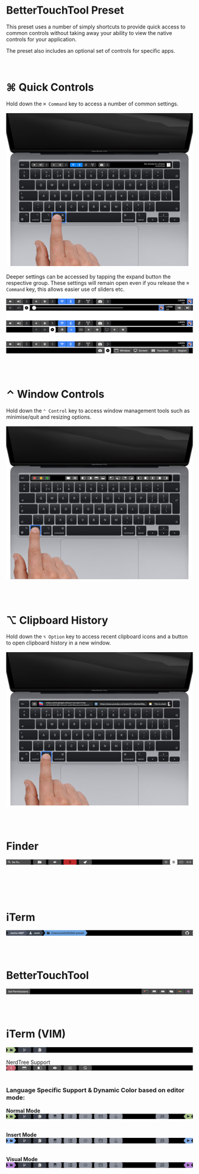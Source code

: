 #  BetterTouchTool Preset

This preset uses a number of simply shortcuts to provide quick access to common controls without 
taking away your ability to view the native controls for your application.

The preset also includes an optional set of controls for specific apps.
<br/>
<br/>
<br/>

# ⌘ Quick Controls
Hold down the `⌘ Command` key to access a number of common settings.
<br/>
<br/>
![QuickControls](https://raw.githubusercontent.com/PINPAL/btt-preset/master/images/Controls.png)
<br/>
<br/>
Deeper settings can be accessed by tapping the expand button the respective group. These settings will remain open even if you release the `⌘ Command` key, this allows easier use of sliders etc.
<br/>
<br/>
![QuickControlsInDepth](https://raw.githubusercontent.com/PINPAL/btt-preset/master/images/QuickControls.png)
<br/>
<br/>
<br/>
<br/>

# ⌃ Window Controls
Hold down the `⌃ Control` key to access window management tools such as minimise/quit and resizing options. 
<br/>
<br/>
![WindowControls](https://raw.githubusercontent.com/PINPAL/btt-preset/master/images/Window%20Controls.png)
<br/>
<br/>
<br/>
<br/>

# ⌥ Clipboard History
Hold down the `⌥ Option` key to access recent clipboard icons and a button to open clipboard history in a new window.
<br/>
<br/>
![Clipboard](https://raw.githubusercontent.com/PINPAL/btt-preset/master/images/Clipboard.png)
<br/>
<br/>
<br/>
<br/>

# Finder
![Finder](images/other/finder.png)

<br/>
<br/>
<br/>
<br/>

# iTerm
![iTerm](images/other/iterm.png)

<br/>
<br/>

# BetterTouchTool
![BetterTouchTool](images/other/btt.png)

<br/>
<br/>

# iTerm (VIM)
![Vim](images/other/vim1.png)
<br/>

NerdTree Support
<br/>
![VimNerdTree](images/other/vim-nerd.png)
<br/>
<br/>

### Language Specific Support & Dynamic Color based on editor mode:

**Normal Mode**
![VimNormalMode](images/other/vim-latex.png)
<br/>
<br/>

**Insert Mode**
![VimInsetMode](images/other/vim2.png)
<br/>
<br/>

**Visual Mode**
![VimVisualMode](images/other/vim3.png)
